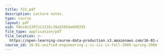 ```yaml
---
title: f21.pdf
description: Lecture notes.
type: course
layout: pdf
uid: f8ec8c5397211235c39a5595dab99335
file_type: application/pdf
file_location: >-
  https://open-learning-course-data-production.s3.amazonaws.com/16-01-unified-engineering-i-ii-iii-iv-fall-2005-spring-2006/f8ec8c5397211235c39a5595dab99335_f21.pdf
course_id: 16-01-unified-engineering-i-ii-iii-iv-fall-2005-spring-2006
---
```

